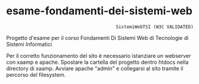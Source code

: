 # esame-fondamenti-dei-sistemi-web

                                             SistemiWebTSI (W3C VALIDATED)

Progetto d'esame per il corso Fondamenti Di Sistemi Web di Tecnologie di Sistemi Informatici

Per il corretto funzionamento del sito è necessario istanziare un webserver con xaamp e apache.
Spostare la cartella del progetto dentro htdocs nella directory di xaamp. Avviare apache "admin" e collegarsi al sito tramite il percorso del filesystem.
